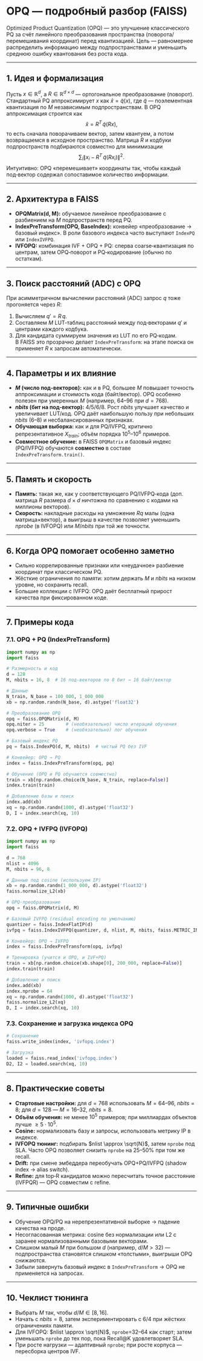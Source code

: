 # OPQ — подробный разбор (FAISS)

Optimized Product Quantization (OPQ) — это улучшение классического PQ за счёт линейного преобразования пространства (поворота/перемешивания координат) перед квантизацией. Цель — равномернее распределить информацию между подпространствами и уменьшить среднюю ошибку квантования без роста кода.

---

## 1. Идея и формализация
Пусть $x \in \mathbb{R}^d$, а $R \in \mathbb{R}^{d\times d}$ — ортогональное преобразование (поворот). Стандартный PQ аппроксимирует $x$ как $\hat{x} = \tilde{q}(x)$, где $\tilde{q}$ — поэлементная квантизация по $M$ независимым подпространствам. В OPQ аппроксимация строится как
$$
\hat{x} = R^T\, \tilde{q}\big(R x\big),
$$
то есть сначала поворачиваем вектор, затем квантуем, а потом возвращаемся в исходное пространство. Матрица $R$ и кодбуки подпространств подбираются совместно для минимизации
$$
\sum_{i} \big\|x_i - R^T\, \tilde{q}(R x_i)\big\|^2.
$$
Интуитивно: OPQ «перемешивает» координаты так, чтобы каждый под‑вектор содержал сопоставимое количество информации.

---

## 2. Архитектура в FAISS
- **OPQMatrix(d, M):** обучаемое линейное преобразование с разбиением на $M$ подпространств перед PQ.  
- **IndexPreTransform(OPQ, BaseIndex):** конвейер «преобразование → базовый индекс». В роли базового индекса часто выступают `IndexPQ` или `IndexIVFPQ`.
- **IVFOPQ:** комбинация IVF + OPQ + PQ: сперва coarse‑квантизация по центрам, затем OPQ‑поворот и PQ‑кодирование (обычно по остаткам).

---

## 3. Поиск расстояний (ADC) с OPQ
При асимметричном вычислении расстояний (ADC) запрос $q$ тоже прогоняется через $R$:
1) Вычисляем $q' = R\, q$.  
2) Составляем $M$ LUT‑таблиц расстояний между под‑векторами $q'$ и центрами каждого кодбука.  
3) Для кандидата суммируем значения из LUT по его PQ‑кодам.  
В FAISS это прозрачно делает `IndexPreTransform`: на этапе поиска он применяет $R$ к запросам автоматически.

---

## 4. Параметры и их влияние
- **$M$ (число под‑векторов):** как и в PQ, большее $M$ повышает точность аппроксимации и стоимость кода (байт/вектор). OPQ особенно полезен при умеренных $M$ (например, 64–96 при $d=768$).
- **$nbits$ (бит на под‑вектор):** 4/5/6/8. Рост $nbits$ улучшает качество и увеличивает LUT/код. OPQ даёт наибольшую пользу при небольших $nbits$ (6–8) и несбалансированных признаках.
- **Обучающая выборка:** как и для PQ/IVFPQ, критично репрезентативное $X_{train}$; объём порядка $10^5$–$10^6$ примеров.
- **Совместное обучение:** в FAISS `OPQMatrix` и базовый индекс (PQ/IVFPQ) обучаются **совместно** в составе `IndexPreTransform.train()`.

---

## 5. Память и скорость
- **Память:** такая же, как у соответствующего PQ/IVFPQ‑кода (доп. матрица $R$ размера $d\times d$ ничтожна по сравнению с кодами на миллионы векторов).  
- **Скорость:** накладные расходы на умножение $R q$ малы (одна матрица×вектор), а выигрыш в качестве позволяет уменьшить $nprobe$ (в IVFOPQ) или $M/nbits$ при той же точности.

---

## 6. Когда OPQ помогает особенно заметно
- Сильно коррелированные признаки или «неудачное» разбиение координат при классическом PQ.  
- Жёсткие ограничения по памяти: хотим держать $M$ и $nbits$ на низком уровне, но сохранить recall.  
- Большие коллекции с IVFPQ: OPQ даёт бесплатный прирост качества при фиксированном коде.

---

## 7. Примеры кода

### 7.1. OPQ + PQ (IndexPreTransform)
```python
import numpy as np
import faiss

# Размерность и код
d = 128
M, nbits = 16, 8  # 16 под-векторов по 8 бит → 16 байт/вектор

# Данные
N_train, N_base = 100_000, 1_000_000
xb = np.random.randn(N_base, d).astype('float32')

# Преобразование OPQ
opq = faiss.OPQMatrix(d, M)
opq.niter = 25        # (необязательно) число итераций обучения
opq.verbose = True    # (необязательно) лог обучения

# Базовый индекс PQ
pq = faiss.IndexPQ(d, M, nbits)  # чистый PQ без IVF

# Конвейер: OPQ → PQ
index = faiss.IndexPreTransform(opq, pq)

# Обучение (OPQ и PQ обучаются совместно)
train = xb[np.random.choice(N_base, N_train, replace=False)]
index.train(train)

# Добавление базы и поиск
index.add(xb)
xq = np.random.randn(1000, d).astype('float32')
D, I = index.search(xq, 10)
```

### 7.2. OPQ + IVFPQ (IVFOPQ)
```python
import numpy as np
import faiss

d = 768
nlist = 4096
M, nbits = 96, 8

# Данные под cosine (используем IP)
xb = np.random.randn(1_000_000, d).astype('float32')
faiss.normalize_L2(xb)

# OPQ-преобразование
opq = faiss.OPQMatrix(d, M)

# Базовый IVFPQ (residual encoding по умолчанию)
quantizer = faiss.IndexFlatIP(d)
ivfpq = faiss.IndexIVFPQ(quantizer, d, nlist, M, nbits, faiss.METRIC_INNER_PRODUCT)

# Конвейер: OPQ → IVFPQ
index = faiss.IndexPreTransform(opq, ivfpq)

# Тренировка (учится и OPQ, и IVF+PQ)
train = xb[np.random.choice(xb.shape[0], 200_000, replace=False)]
index.train(train)

# Добавление и поиск
index.add(xb)
index.nprobe = 64
xq = np.random.randn(1000, d).astype('float32')
faiss.normalize_L2(xq)
D, I = index.search(xq, 10)
```

### 7.3. Сохранение и загрузка индекса OPQ
```python
# Сохранение
faiss.write_index(index, 'ivfopq.index')

# Загрузка
loaded = faiss.read_index('ivfopq.index')
D2, I2 = loaded.search(xq, 10)
```

---

## 8. Практические советы
- **Стартовые настройки:** для $d=768$ использовать $M=64$–$96$, $nbits=8$; для $d=128$ — $M=16$–$32$, $nbits=8$.  
- **Объём обучения:** не менее $10^5$ примеров; при миллиардах объектов лучше $\ge 5\cdot10^5$.  
- **Cosine:** нормализовать базу и запросы, использовать метрику IP в индексе.  
- **IVFOPQ тюнинг:** подбирать $nlist \approx \sqrt{N}$, затем `nprobe` под SLA. Часто OPQ позволяет снизить `nprobe` на 25–50% при том же recall.  
- **Drift:** при смене эмбеддера переобучать OPQ+PQ/IVFPQ (shadow index → alias switch).  
- **Refine:** для top‑R кандидатов можно пересчитать точное расстояние (IVFPQR) — OPQ совместим с refine.

---

## 9. Типичные ошибки
- Обучение OPQ/PQ на нерепрезентативной выборке → падение качества на проде.  
- Несогласованная метрика: cosine без нормализации или L2 с заранее нормализованными базовыми векторами.  
- Слишком малый $M$ при большом $d$ (например, $d/M > 32$) — подпространства становятся слишком «толстыми», выигрыши OPQ снижаются.  
- Забыли завернуть базовый индекс в `IndexPreTransform` → OPQ не применяется на запросах.

---

## 10. Чеклист тюнинга
- Выбрать $M$ так, чтобы $d/M \in [8,16]$.  
- Начать с $nbits=8$, затем экспериментировать с 6/4 при жёстких ограничениях памяти.  
- Для IVFOPQ: $nlist \approx \sqrt{N}$, `nprobe`=32–64 как старт; затем уменьшать `nprobe` до тех пор, пока Recall@K удовлетворяет SLA.  
- При росте нагрузки — адаптивный `nprobe`; при росте корпуса — пересборка центров IVF.

